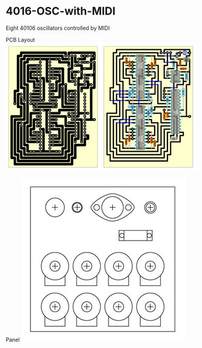 # 4016-OSC-with-MIDI

Eight 40106 oscillators controlled by MIDI


PCB Layout
![alt text](https://github.com/sashaleee/4016-OSC-with-MIDI/blob/master/midiOsc8_PCB_layout.png)

Panel
![alt text](https://github.com/sashaleee/4016-OSC-with-MIDI/blob/master/midiOsc8_panel_v0.1.png)

